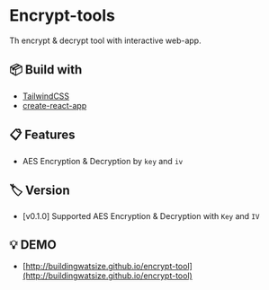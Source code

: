 # Encrypt-tools

Th encrypt & decrypt tool with interactive web-app.

## 📦 Build with

- [TailwindCSS](https://tailwindcss.com/)
- [create-react-app](https://github.com/facebook/create-react-app)

## 📋 Features

- AES Encryption & Decryption by `key` and `iv`

## 🏷 Version

- [v0.1.0] Supported AES Encryption & Decryption with `Key` and `IV`

## 💡 DEMO

- [http://buildingwatsize.github.io/encrypt-tool](http://buildingwatsize.github.io/encrypt-tool)
